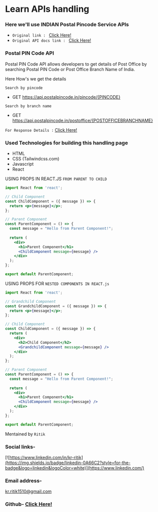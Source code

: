 # Learn APIs handling

### Here we'll use INDIAN Postal Pincode Service APIs  
* `Original link : ` <a href="http://www.postalpincode.in/">Click Here!</a><br>
* `Original API docs link : ` <a href="http://www.postalpincode.in/Api-Details">Click Here!</a>

### Postal PIN Code API
Postal PIN Code API allows developers to get details of Post Office by searching Postal PIN Code or Post Office Branch Name of India.

Here How's we get the details<br>

`Search by pincode` 
* GET https://api.postalpincode.in/pincode/{PINCODE} <br> 
  
`Search by branch name`<br> 

* GET https://api.postalpincode.in/postoffice/{POSTOFFICEBRANCHNAME}

`For Response Details :` <a href="http://www.postalpincode.in/Api-Details">Click Here!</a>

### Used Technologies for building this handling page 
* HTML
* CSS (Tailwindcss.com)
* Javascript 
* React 

USING PROPS IN REACT.JS `FROM PARENT TO CHILD` <br>

```jsx
import React from 'react';

// Child Component
const ChildComponent = ({ message }) => {
  return <p>{message}</p>;
};

// Parent Component
const ParentComponent = () => {
  const message = "Hello from Parent Component!";
  
  return (
    <div>
      <h1>Parent Component</h1>
      <ChildComponent message={message} />
    </div>
  );
};

export default ParentComponent;
```
USING PROPS FOR `NESTED COMPONENTS IN REACT.js` <br> 
```jsx 
import React from 'react';

// Grandchild Component
const GrandchildComponent = ({ message }) => {
  return <p>{message}</p>;
};

// Child Component
const ChildComponent = ({ message }) => {
  return (
    <div>
      <h2>Child Component</h2>
      <GrandchildComponent message={message} />
    </div>
  );
};

// Parent Component
const ParentComponent = () => {
  const message = "Hello from Parent Component!";
  
  return (
    <div>
      <h1>Parent Component</h1>
      <ChildComponent message={message} />
    </div>
  );
};

export default ParentComponent;

```
Mentained by `Ritik` <br>
### Social links-
[![https://www.linkedin.com/in/kr-ritik](https://img.shields.io/badge/linkedin-0A66C2?style=for-the-badge&logo=linkedin&logoColor=white)](https://www.linkedin.com/)

### Email address-
kr.ritik1510@gmail.com

### Github- <a href="https://github.com/Ritik1510/">Click Here!</a>
